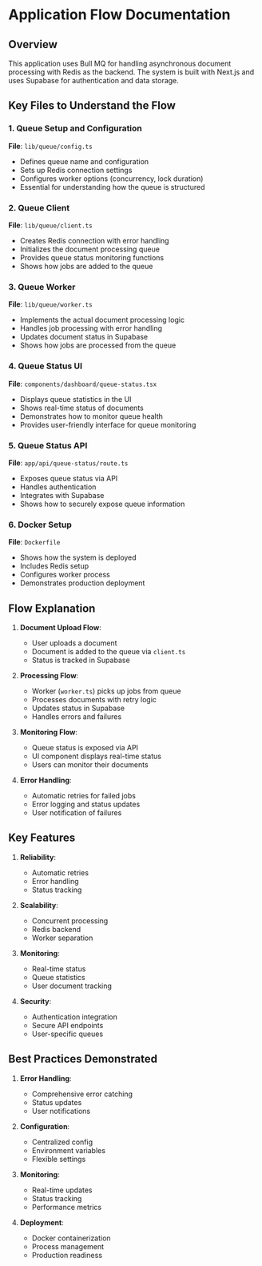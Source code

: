 # Application Flow Documentation

## Overview
This application uses Bull MQ for handling asynchronous document processing with Redis as the backend. The system is built with Next.js and uses Supabase for authentication and data storage.

## Key Files to Understand the Flow

### 1. Queue Setup and Configuration
**File**: `lib/queue/config.ts`
- Defines queue name and configuration
- Sets up Redis connection settings
- Configures worker options (concurrency, lock duration)
- Essential for understanding how the queue is structured

### 2. Queue Client
**File**: `lib/queue/client.ts`
- Creates Redis connection with error handling
- Initializes the document processing queue
- Provides queue status monitoring functions
- Shows how jobs are added to the queue

### 3. Queue Worker
**File**: `lib/queue/worker.ts`
- Implements the actual document processing logic
- Handles job processing with error handling
- Updates document status in Supabase
- Shows how jobs are processed from the queue

### 4. Queue Status UI
**File**: `components/dashboard/queue-status.tsx`
- Displays queue statistics in the UI
- Shows real-time status of documents
- Demonstrates how to monitor queue health
- Provides user-friendly interface for queue monitoring

### 5. Queue Status API
**File**: `app/api/queue-status/route.ts`
- Exposes queue status via API
- Handles authentication
- Integrates with Supabase
- Shows how to securely expose queue information

### 6. Docker Setup
**File**: `Dockerfile`
- Shows how the system is deployed
- Includes Redis setup
- Configures worker process
- Demonstrates production deployment

## Flow Explanation

1. **Document Upload Flow**:
   - User uploads a document
   - Document is added to the queue via `client.ts`
   - Status is tracked in Supabase

2. **Processing Flow**:
   - Worker (`worker.ts`) picks up jobs from queue
   - Processes documents with retry logic
   - Updates status in Supabase
   - Handles errors and failures

3. **Monitoring Flow**:
   - Queue status is exposed via API
   - UI component displays real-time status
   - Users can monitor their documents

4. **Error Handling**:
   - Automatic retries for failed jobs
   - Error logging and status updates
   - User notification of failures

## Key Features

1. **Reliability**:
   - Automatic retries
   - Error handling
   - Status tracking

2. **Scalability**:
   - Concurrent processing
   - Redis backend
   - Worker separation

3. **Monitoring**:
   - Real-time status
   - Queue statistics
   - User document tracking

4. **Security**:
   - Authentication integration
   - Secure API endpoints
   - User-specific queues

## Best Practices Demonstrated

1. **Error Handling**:
   - Comprehensive error catching
   - Status updates
   - User notifications

2. **Configuration**:
   - Centralized config
   - Environment variables
   - Flexible settings

3. **Monitoring**:
   - Real-time updates
   - Status tracking
   - Performance metrics

4. **Deployment**:
   - Docker containerization
   - Process management
   - Production readiness 